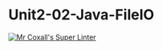 # Unit2-02-Java-FileIO
[![Mr Coxall's Super Linter](https://github.com/ICS4U-Programming-JessahT/Unit2-02-Java-FileIO/workflows/Mr%20Coxall's%20Super%20Linter/badge.svg)](https://github.com/ICS4U-Programming-JessahT/Unit2-02-Java-FileIO/actions/)
